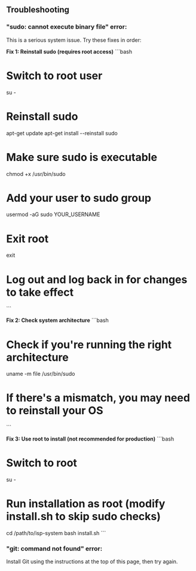 ## Troubleshooting

### "sudo: cannot execute binary file" error:

This is a serious system issue. Try these fixes in order:

**Fix 1: Reinstall sudo (requires root access)**
\`\`\`bash
# Switch to root user
su -

# Reinstall sudo
apt-get update
apt-get install --reinstall sudo

# Make sure sudo is executable
chmod +x /usr/bin/sudo

# Add your user to sudo group
usermod -aG sudo YOUR_USERNAME

# Exit root
exit

# Log out and log back in for changes to take effect
\`\`\`

**Fix 2: Check system architecture**
\`\`\`bash
# Check if you're running the right architecture
uname -m
file /usr/bin/sudo

# If there's a mismatch, you may need to reinstall your OS
\`\`\`

**Fix 3: Use root to install (not recommended for production)**
\`\`\`bash
# Switch to root
su -

# Run installation as root (modify install.sh to skip sudo checks)
cd /path/to/isp-system
bash install.sh
\`\`\`

### "git: command not found" error:
Install Git using the instructions at the top of this page, then try again.
